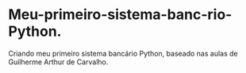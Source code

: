 # Meu-primeiro-sistema-banc-rio-Python.
Criando meu primeiro sistema bancário Python, baseado nas aulas de Guilherme Arthur de Carvalho.
